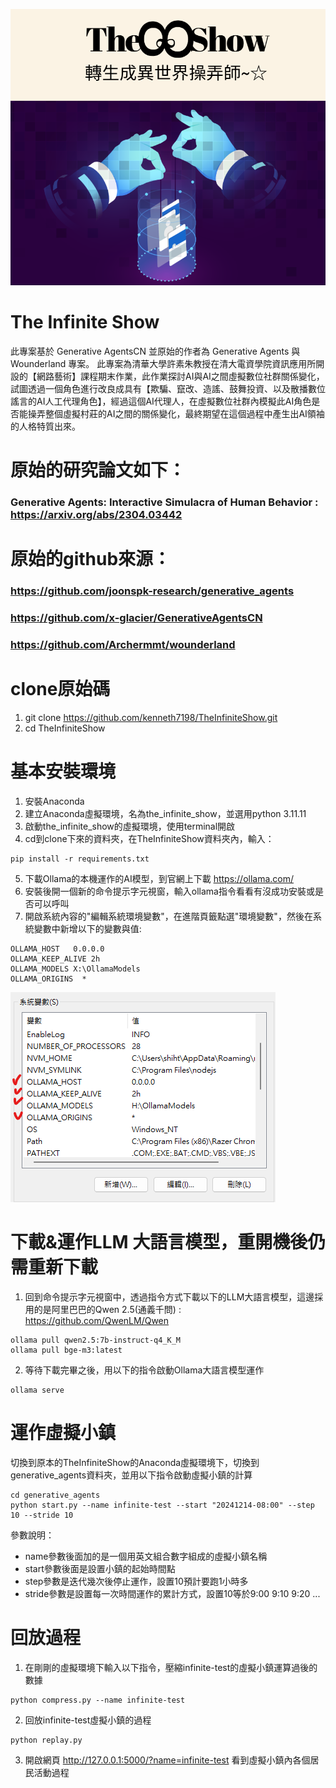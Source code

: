 ![image](https://github.com/kenneth7198/TheInfiniteGame/blob/main/images/logo.png)

# The Infinite Show
此專案基於 Generative AgentsCN 並原始的作者為 Generative Agents 與 Wounderland 專案。
此專案為清華大學許素朱教授在清大電資學院資訊應用所開設的【網路藝術】課程期末作業，此作業探討AI與AI之間虛擬數位社群關係變化，試圖透過一個角色進行改良成具有【欺騙、竄改、造謠、鼓舞投資、以及散播數位謠言的AI人工代理角色】，經過這個AI代理人，在虛擬數位社群內模擬此AI角色是否能操弄整個虛擬村莊的AI之間的關係變化，最終期望在這個過程中產生出AI領袖的人格特質出來。

# 原始的研究論文如下：
### Generative Agents: Interactive Simulacra of Human Behavior : https://arxiv.org/abs/2304.03442

# 原始的github來源：
### https://github.com/joonspk-research/generative_agents
### https://github.com/x-glacier/GenerativeAgentsCN
### https://github.com/Archermmt/wounderland


# clone原始碼
1. git clone https://github.com/kenneth7198/TheInfiniteShow.git
2. cd TheInfiniteShow


# 基本安裝環境
1. 安裝Anaconda
2. 建立Anaconda虛擬環境，名為the_infinite_show，並選用python 3.11.11
3. 啟動the_infinite_show的虛擬環境，使用terminal開啟
4. cd到clone下來的資料夾，在TheInfiniteShow資料夾內，輸入：
```
pip install -r requirements.txt
```
5. 下載Ollama的本機運作的AI模型，到官網上下載 https://ollama.com/
6. 安裝後開一個新的命令提示字元視窗，輸入ollama指令看看有沒成功安裝或是否可以呼叫
7. 開啟系統內容的"編輯系統環境變數"，在進階頁籤點選"環境變數"，然後在系統變數中新增以下的變數與值:
```
OLLAMA_HOST   0.0.0.0
OLLAMA_KEEP_ALIVE 2h
OLLAMA_MODELS X:\OllamaModels
OLLAMA_ORIGINS  *
```
![image](https://github.com/kenneth7198/TheInfiniteGame/blob/main/images/ollama_env.png)

# 下載&運作LLM 大語言模型，重開機後仍需重新下載

1. 回到命令提示字元視窗中，透過指令方式下載以下的LLM大語言模型，這邊採用的是阿里巴巴的Qwen 2.5(通義千問) : https://github.com/QwenLM/Qwen
```
ollama pull qwen2.5:7b-instruct-q4_K_M
ollama pull bge-m3:latest
```
2. 等待下載完畢之後，用以下的指令啟動Ollama大語言模型運作
```
ollama serve
```
  
# 運作虛擬小鎮

切換到原本的TheInfiniteShow的Anaconda虛擬環境下，切換到generative_agents資料夾，並用以下指令啟動虛擬小鎮的計算
```
cd generative_agents
python start.py --name infinite-test --start "20241214-08:00" --step 10 --stride 10
```
參數說明：
* name參數後面加的是一個用英文組合數字組成的虛擬小鎮名稱
* start參數後面是設置小鎮的起始時間點
* step參數是迭代幾次後停止運作，設置10預計要跑1小時多
* stride參數是設置每一次時間運作的累計方式，設置10等於9:00 9:10 9:20 ...

# 回放過程 
1. 在剛剛的虛擬環境下輸入以下指令，壓縮infinite-test的虛擬小鎮運算過後的數據
```
python compress.py --name infinite-test
```

2. 回放infinite-test虛擬小鎮的過程
```
python replay.py
```

3. 開啟網頁 http://127.0.0.1:5000/?name=infinite-test 看到虛擬小鎮內各個居民活動過程